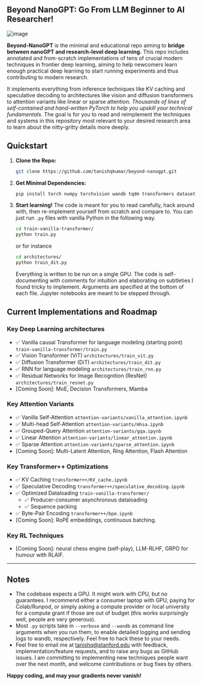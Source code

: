 ## Beyond NanoGPT: Go From LLM Beginner to AI Researcher!

![image](https://github.com/user-attachments/assets/b2943618-d5ed-468d-b792-d1cf4e0d6c6a)


**Beyond-NanoGPT** is the minimal and educational repo aiming to **bridge between nanoGPT and research-level deep learning.** 
This repo includes annotated and from-scratch implementations of tens of crucial modern techniques in frontier deep learning, aiming to help newcomers learn enough practical deep learning to start running experiments and thus contributing to modern research. 

It implements everything from inference techniques like KV caching and speculative decoding to 
architectures like vision and diffusion transformers to attention variants like linear or sparse attention. *Thousands of lines of 
self-contained and hand-written PyTorch to help you upskill your technical fundamentals.* The goal is for you to 
read and reimplement the techniques and systems in this repository most relevant to your desired research area to learn 
about the nitty-gritty details more deeply. 

## Quickstart
1. **Clone the Repo:**
   ```bash
   git clone https://github.com/tanishqkumar/beyond-nanogpt.git
   ```
2. **Get Minimal Dependencies:**

   ```bash
   pip install torch numpy torchvision wandb tqdm transformers datasets diffusers matplotlib pillow jupyter
   ```

3. **Start learning!**
   The code is meant for you to read carefully, hack around with, then re-implement yourself from scratch and compare to. 
   You can just run `.py` files with vanilla Python in the following way. 
   ```bash
   cd train-vanilla-transformer/
   python train.py
   ``` 
   or for instance 
   ```bash 
   cd architectures/
   python train_dit.py
   ```
   Everything is written to be run on a single GPU. The code is self-documenting with comments for intuition and elaborating 
   on subtleties I found tricky to implement. 
   Arguments are specified at the bottom of each file. 
   Jupyter notebooks are meant to be stepped through.
   

## Current Implementations and Roadmap
### Key Deep Learning architectures
- ✅ Vanilla causal Transformer for language modeling (starting point) `train-vanilla-transformer/train.py`
- ✅ Vision Transformer (ViT) `architectures/train_vit.py`
- ✅ Diffusion Transformer (DiT) `architectures/train_dit.py`
- ✅ RNN for language modeling `architectures/train_rnn.py`
- ✅ Residual Networks for Image Recognition (ResNet) `architectures/train_resnet.py`
- [Coming Soon]: MoE, Decision Transformers, Mamba

### Key Attention Variants
- ✅ Vanilla Self-Attention `attention-variants/vanilla_attention.ipynb`
- ✅ Multi-head Self-Attention `attention-variants/mhsa.ipynb`
- ✅ Grouped-Query Attention `attention-variants/gqa.ipynb`
- ✅ Linear Attention `attention-variants/linear_attention.ipynb`
- ✅ Sparse Attention `attention-variants/sparse_attention.ipynb`
- [Coming Soon]: Multi-Latent Attention, Ring Attention, Flash Attention

### Key Transformer++ Optimizations
- ✅ KV Caching `transformer++/KV_cache.ipynb`
- ✅ Speculative Decoding `transformer++/speculative_decoding.ipynb`
- ✅ Optimized Dataloading `train-vanilla-transformer/`
   - ✅ Producer-consumer asynchronous dataloading
   - ✅ Sequence packing
- ✅ Byte-Pair Encoding `transformer++/bpe.ipynb`
- [Coming Soon]: RoPE embeddings, continuous batching.

### Key RL Techniques
- [Coming Soon]: neural chess engine (self-play), LLM-RLHF, GRPO for humour with RLAIF. 

---

## Notes

- The codebase expects a GPU. It might work with CPU, but no guarantees. 
I recommend either a consumer laptop with GPU, paying for Colab/Runpod, 
or simply asking a compute provider or local university for a compute grant if those are out of 
budget (this works surprisingly well, people are very generous). 
- Most `.py` scripts take in `--verbose` and `--wandb` as command line arguments when you run them, to enable detailed logging and sending logs to wandb, respectively. Feel free to hack these to your needs. 
- Feel free to email me at [tanishq@stanford.edu](mailto:tanishq@stanford.edu) with feedback, implementation/feature requests, 
and to raise any bugs as GitHub issues. I am committing to implementing new techniques people want over the next month, and 
welcome contributions or bug fixes by others. 

**Happy coding, and may your gradients never vanish!**
